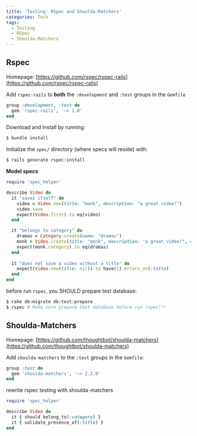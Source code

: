 ```yaml
---
title: 'Testing: RSpec and Shoulda-Matchers'
categories: Tech
tags:
  - Testing
  - RSpec
  - Shoulda-Matchers
---
```


## Rspec
Homepage: [https://github.com/rspec/rspec-rails](https://github.com/rspec/rspec-rails)

Add `rspec-rails` to **both** the `:development` and `:test` groups in the `Gemfile`

``` ruby
group :development, :test do
  gem 'rspec-rails', '~> 2.0'
end
```

Download and install by running: 

``` bash
$ bundle install
```

Initialize the `spec/` directory (where specs will reside) with: 

``` bash
$ rails generate rspec:install
```

**Model specs**

``` ruby
require 'spec_helper'

describe Video do
  it "saves itself" do
    video = Video.new(title: "monk", description: "a great video!")
    video.save
    expect(Video.first).to eq(video)
  end

  it "belongs to category" do
    dramas = Category.create(name: "dramas")
    monk = Video.create(title: "monk", description: "a great video!", category: dramas)
    expect(monk.category).to eq(dramas)
  end
  
  it "does not save a video without a title" do
    expect(Video.new(title: nil)).to have(1).errors_on(:title)
  end
end
```

before run `rspec`, you SHOULD prepare test database:

``` bash
$ rake db:migrate db:test:prepare
$ rspec # Make sure prepare test database before run rspec!!!
```

<!-- more -->

## Shoulda-Matchers
Homepage: [https://github.com/thoughtbot/shoulda-matchers](https://github.com/thoughtbot/shoulda-matchers)

Add `shoulda-matchers` to the `:test` groups in the `Gemfile`:

``` ruby
group :test do
  gem 'shoulda-matchers', '~> 2.2.0'
end
```

rewrite rspec testing with shoulda-matchers

``` ruby
require 'spec_helper'

describe Video do
  it { should belong_to(:category) }
  it { validate_presence_of(:title) }
end
```
